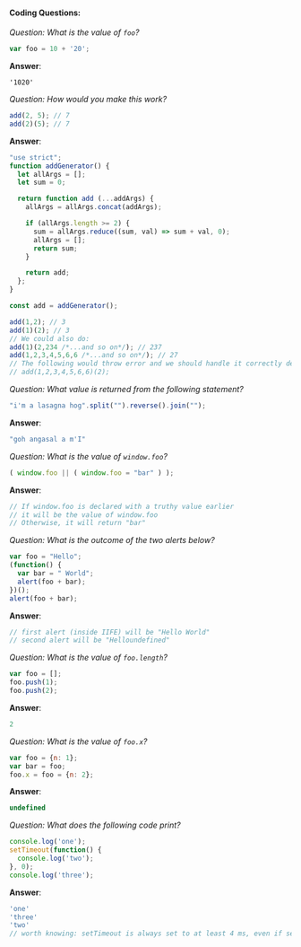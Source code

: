 #### Coding Questions:

*Question: What is the value of `foo`?*
```javascript
var foo = 10 + '20';
```
__Answer__:
  
```  
'1020'
```  


*Question: How would you make this work?*
```javascript
add(2, 5); // 7
add(2)(5); // 7
```
__Answer__:  
```javascript  
"use strict";
function addGenerator() {
  let allArgs = [];
  let sum = 0;

  return function add (...addArgs) {
    allArgs = allArgs.concat(addArgs); 

    if (allArgs.length >= 2) {
      sum = allArgs.reduce((sum, val) => sum + val, 0);
      allArgs = [];
      return sum;
    }

    return add;
  };
}

const add = addGenerator();

add(1,2); // 3
add(1)(2); // 3
// We could also do:
add(1)(2,234 /*...and so on*/); // 237
add(1,2,3,4,5,6,6 /*...and so on*/); // 27
// The following would throw error and we should handle it correctly depending on the context
// add(1,2,3,4,5,6,6)(2); 
``` 


*Question: What value is returned from the following statement?*
```javascript
"i'm a lasagna hog".split("").reverse().join("");
```

__Answer__:
```javascript 
"goh angasal a m'I"
``` 

*Question: What is the value of `window.foo`?*
```javascript
( window.foo || ( window.foo = "bar" ) );
```
__Answer__:
```javascript 
// If window.foo is declared with a truthy value earlier
// it will be the value of window.foo
// Otherwise, it will return "bar"
```

*Question: What is the outcome of the two alerts below?*
```javascript
var foo = "Hello";
(function() {
  var bar = " World";
  alert(foo + bar);
})();
alert(foo + bar);
```
__Answer__:
```javascript 
// first alert (inside IIFE) will be "Hello World"
// second alert will be "Helloundefined"
```

*Question: What is the value of `foo.length`?*
```javascript
var foo = [];
foo.push(1);
foo.push(2);
```
__Answer__:  
```javascript  
2
```   

*Question: What is the value of `foo.x`?*
```javascript
var foo = {n: 1};
var bar = foo;
foo.x = foo = {n: 2};
```
__Answer__:
```javascript
undefined
```

*Question: What does the following code print?*
```javascript
console.log('one');
setTimeout(function() {
  console.log('two');
}, 0);
console.log('three');
```
__Answer__:
```javascript
'one'
'three'
'two'
// worth knowing: setTimeout is always set to at least 4 ms, even if set below 4
```
